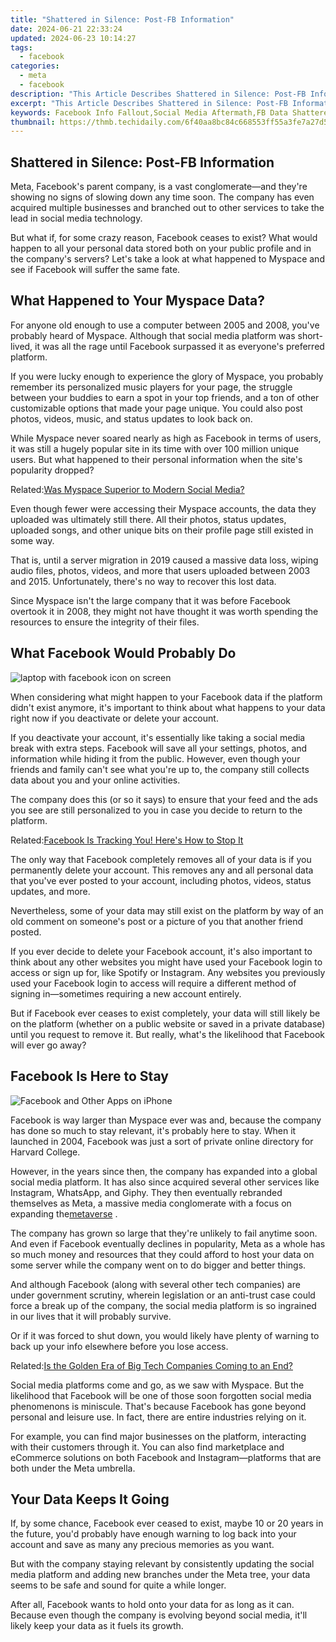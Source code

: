 ```yaml
---
title: "Shattered in Silence: Post-FB Information"
date: 2024-06-21 22:33:24
updated: 2024-06-23 10:14:27
tags:
  - facebook
categories:
  - meta
  - facebook
description: "This Article Describes Shattered in Silence: Post-FB Information"
excerpt: "This Article Describes Shattered in Silence: Post-FB Information"
keywords: Facebook Info Fallout,Social Media Aftermath,FB Data Shattered,Silent Digital Era,Post-Facebook World,Silence in Tech Space,New Info Age Dawn
thumbnail: https://thmb.techidaily.com/6f40aa8bc84c668553ff55a3fe7a27d53d5fc34a3d453d8ed3a4e878312705cb.jpg
---
```


## Shattered in Silence: Post-FB Information

 Meta, Facebook's parent company, is a vast conglomerate—and they're showing no signs of slowing down any time soon. The company has even acquired multiple businesses and branched out to other services to take the lead in social media technology.

 But what if, for some crazy reason, Facebook ceases to exist? What would happen to all your personal data stored both on your public profile and in the company's servers? Let's take a look at what happened to Myspace and see if Facebook will suffer the same fate.

## What Happened to Your Myspace Data?

 For anyone old enough to use a computer between 2005 and 2008, you've probably heard of Myspace. Although that social media platform was short-lived, it was all the rage until Facebook surpassed it as everyone's preferred platform.

 If you were lucky enough to experience the glory of Myspace, you probably remember its personalized music players for your page, the struggle between your buddies to earn a spot in your top friends, and a ton of other customizable options that made your page unique. You could also post photos, videos, music, and status updates to look back on.

 While Myspace never soared nearly as high as Facebook in terms of users, it was still a hugely popular site in its time with over 100 million unique users. But what happened to their personal information when the site's popularity dropped?

 Related:[Was Myspace Superior to Modern Social Media?](https://www.makeuseof.com/reasons-why-myspace-was-great/)

 Even though fewer were accessing their Myspace accounts, the data they uploaded was ultimately still there. All their photos, status updates, uploaded songs, and other unique bits on their profile page still existed in some way.

 That is, until a server migration in 2019 caused a massive data loss, wiping audio files, photos, videos, and more that users uploaded between 2003 and 2015\. Unfortunately, there's no way to recover this lost data.

 Since Myspace isn't the large company that it was before Facebook overtook it in 2008, they might not have thought it was worth spending the resources to ensure the integrity of their files.

## What Facebook Would Probably Do

![laptop with facebook icon on screen](https://static1.makeuseofimages.com/wordpress/wp-content/uploads/2021/10/laptop-with-facebook-icon-on-screen.jpg)

 When considering what might happen to your Facebook data if the platform didn't exist anymore, it's important to think about what happens to your data right now if you deactivate or delete your account.

 If you deactivate your account, it's essentially like taking a social media break with extra steps. Facebook will save all your settings, photos, and information while hiding it from the public. However, even though your friends and family can't see what you're up to, the company still collects data about you and your online activities.

 The company does this (or so it says) to ensure that your feed and the ads you see are still personalized to you in case you decide to return to the platform.

 Related:[Facebook Is Tracking You! Here's How to Stop It](https://www.makeuseof.com/tag/facebook-tracking-stop/)

 The only way that Facebook completely removes all of your data is if you permanently delete your account. This removes any and all personal data that you've ever posted to your account, including photos, videos, status updates, and more.

 Nevertheless, some of your data may still exist on the platform by way of an old comment on someone's post or a picture of you that another friend posted.

 If you ever decide to delete your Facebook account, it's also important to think about any other websites you might have used your Facebook login to access or sign up for, like Spotify or Instagram. Any websites you previously used your Facebook login to access will require a different method of signing in—sometimes requiring a new account entirely.

 But if Facebook ever ceases to exist completely, your data will still likely be on the platform (whether on a public website or saved in a private database) until you request to remove it. But really, what's the likelihood that Facebook will ever go away?

## Facebook Is Here to Stay

![Facebook and Other Apps on iPhone](https://static1.makeuseofimages.com/wordpress/wp-content/uploads/2021/08/Facebook-and-Other-Apps-on-iPhone.jpg)

 Facebook is way larger than Myspace ever was and, because the company has done so much to stay relevant, it's probably here to stay. When it launched in 2004, Facebook was just a sort of private online directory for Harvard College.

 However, in the years since then, the company has expanded into a global social media platform. It has also since acquired several other services like Instagram, WhatsApp, and Giphy. They then eventually rebranded themselves as Meta, a massive media conglomerate with a focus on expanding the[metaverse](https://www.makeuseof.com/what-is-the-metaverse/) .

 The company has grown so large that they're unlikely to fail anytime soon. And even if Facebook eventually declines in popularity, Meta as a whole has so much money and resources that they could afford to host your data on some server while the company went on to do bigger and better things.

 And although Facebook (along with several other tech companies) are under government scrutiny, wherein legislation or an anti-trust case could force a break up of the company, the social media platform is so ingrained in our lives that it will probably survive.

 Or if it was forced to shut down, you would likely have plenty of warning to back up your info elsewhere before you lose access.

 Related:[Is the Golden Era of Big Tech Companies Coming to an End?](https://www.makeuseof.com/is-big-tech-in-trouble/)

 Social media platforms come and go, as we saw with Myspace. But the likelihood that Facebook will be one of those soon forgotten social media phenomenons is miniscule. That's because Facebook has gone beyond personal and leisure use. In fact, there are entire industries relying on it.

 For example, you can find major businesses on the platform, interacting with their customers through it. You can also find marketplace and eCommerce solutions on both Facebook and Instagram—platforms that are both under the Meta umbrella.

## Your Data Keeps It Going

 If, by some chance, Facebook ever ceased to exist, maybe 10 or 20 years in the future, you'd probably have enough warning to log back into your account and save as many any precious memories as you want.

 But with the company staying relevant by consistently updating the social media platform and adding new branches under the Meta tree, your data seems to be safe and sound for quite a while longer.

 After all, Facebook wants to hold onto your data for as long as it can. Because even though the company is evolving beyond social media, it'll likely keep your data as it fuels its growth.


<ins class="adsbygoogle"
     style="display:block"
     data-ad-format="autorelaxed"
     data-ad-client="ca-pub-7571918770474297"
     data-ad-slot="1223367746"></ins>



<ins class="adsbygoogle"
     style="display:block"
     data-ad-client="ca-pub-7571918770474297"
     data-ad-slot="8358498916"
     data-ad-format="auto"
     data-full-width-responsive="true"></ins>
